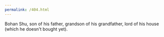 ```yaml
---
permalink: /404.html
---
```


Bohan Shu, son of his father, grandson of his grandfather, lord of his house (which he doesn't bought yet).
